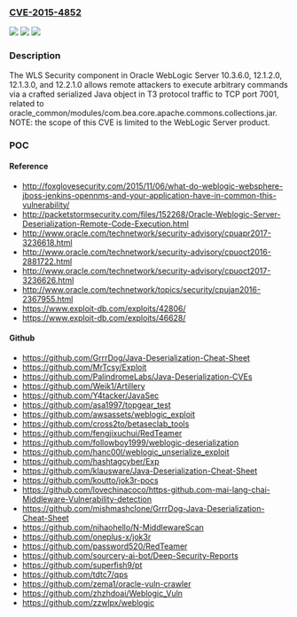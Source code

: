 ### [CVE-2015-4852](https://cve.mitre.org/cgi-bin/cvename.cgi?name=CVE-2015-4852)
![](https://img.shields.io/static/v1?label=Product&message=n%2Fa&color=blue)
![](https://img.shields.io/static/v1?label=Version&message=n%2Fa&color=blue)
![](https://img.shields.io/static/v1?label=Vulnerability&message=n%2Fa&color=brighgreen)

### Description

The WLS Security component in Oracle WebLogic Server 10.3.6.0, 12.1.2.0, 12.1.3.0, and 12.2.1.0 allows remote attackers to execute arbitrary commands via a crafted serialized Java object in T3 protocol traffic to TCP port 7001, related to oracle_common/modules/com.bea.core.apache.commons.collections.jar. NOTE: the scope of this CVE is limited to the WebLogic Server product.

### POC

#### Reference
- http://foxglovesecurity.com/2015/11/06/what-do-weblogic-websphere-jboss-jenkins-opennms-and-your-application-have-in-common-this-vulnerability/
- http://packetstormsecurity.com/files/152268/Oracle-Weblogic-Server-Deserialization-Remote-Code-Execution.html
- http://www.oracle.com/technetwork/security-advisory/cpuapr2017-3236618.html
- http://www.oracle.com/technetwork/security-advisory/cpuoct2016-2881722.html
- http://www.oracle.com/technetwork/security-advisory/cpuoct2017-3236626.html
- http://www.oracle.com/technetwork/topics/security/cpujan2016-2367955.html
- https://www.exploit-db.com/exploits/42806/
- https://www.exploit-db.com/exploits/46628/

#### Github
- https://github.com/GrrrDog/Java-Deserialization-Cheat-Sheet
- https://github.com/MrTcsy/Exploit
- https://github.com/PalindromeLabs/Java-Deserialization-CVEs
- https://github.com/Weik1/Artillery
- https://github.com/Y4tacker/JavaSec
- https://github.com/asa1997/topgear_test
- https://github.com/awsassets/weblogic_exploit
- https://github.com/cross2to/betaseclab_tools
- https://github.com/fengjixuchui/RedTeamer
- https://github.com/followboy1999/weblogic-deserialization
- https://github.com/hanc00l/weblogic_unserialize_exploit
- https://github.com/hashtagcyber/Exp
- https://github.com/klausware/Java-Deserialization-Cheat-Sheet
- https://github.com/koutto/jok3r-pocs
- https://github.com/lovechinacoco/https-github.com-mai-lang-chai-Middleware-Vulnerability-detection
- https://github.com/mishmashclone/GrrrDog-Java-Deserialization-Cheat-Sheet
- https://github.com/nihaohello/N-MiddlewareScan
- https://github.com/oneplus-x/jok3r
- https://github.com/password520/RedTeamer
- https://github.com/sourcery-ai-bot/Deep-Security-Reports
- https://github.com/superfish9/pt
- https://github.com/tdtc7/qps
- https://github.com/zema1/oracle-vuln-crawler
- https://github.com/zhzhdoai/Weblogic_Vuln
- https://github.com/zzwlpx/weblogic

